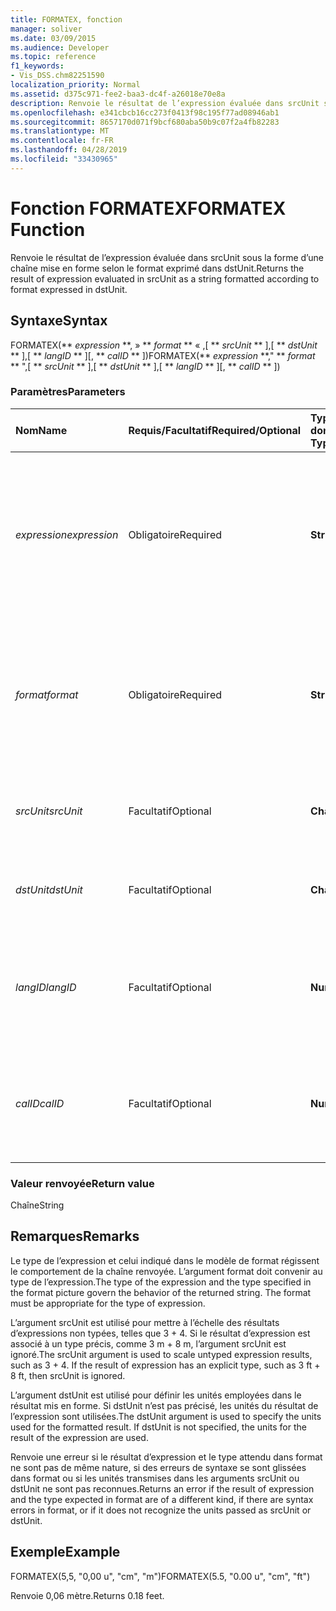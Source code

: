 ```yaml
---
title: FORMATEX, fonction
manager: soliver
ms.date: 03/09/2015
ms.audience: Developer
ms.topic: reference
f1_keywords:
- Vis_DSS.chm82251590
localization_priority: Normal
ms.assetid: d375c971-fee2-baa3-dc4f-a26018e70e8a
description: Renvoie le résultat de l’expression évaluée dans srcUnit sous la forme d’une chaîne mise en forme selon le format exprimé dans dstUnit.
ms.openlocfilehash: e341cbcb16cc273f0413f98c195f77ad08946ab1
ms.sourcegitcommit: 8657170d071f9bcf680aba50b9c07f2a4fb82283
ms.translationtype: MT
ms.contentlocale: fr-FR
ms.lasthandoff: 04/28/2019
ms.locfileid: "33430965"
---
```

# <a name="formatex-function"></a><span data-ttu-id="62279-103">Fonction FORMATEX</span><span class="sxs-lookup"><span data-stu-id="62279-103">FORMATEX Function</span></span>

<span data-ttu-id="62279-104">Renvoie le résultat de l’expression évaluée dans srcUnit sous la forme d’une chaîne mise en forme selon le format exprimé dans dstUnit.</span><span class="sxs-lookup"><span data-stu-id="62279-104">Returns the result of expression evaluated in srcUnit as a string formatted according to format expressed in dstUnit.</span></span>
  
## <a name="syntax"></a><span data-ttu-id="62279-105">Syntaxe</span><span class="sxs-lookup"><span data-stu-id="62279-105">Syntax</span></span>

<span data-ttu-id="62279-106">FORMATEX(\*\* *expression* \*\*, » \*\* *format* \*\* « ,[ \*\* *srcUnit* \*\* ],[ \*\* *dstUnit* \*\* ],[ \*\* *langID* \*\* ][, \*\* *calID* \*\* ])</span><span class="sxs-lookup"><span data-stu-id="62279-106">FORMATEX(\*\* *expression* \*\*," \*\* *format* \*\* ",[ \*\* *srcUnit* \*\* ],[ \*\* *dstUnit* \*\* ],[ \*\* *langID* \*\* ][, \*\* *calID* \*\* ])</span></span> 
  
### <a name="parameters"></a><span data-ttu-id="62279-107">Paramètres</span><span class="sxs-lookup"><span data-stu-id="62279-107">Parameters</span></span>

|<span data-ttu-id="62279-108">**Nom**</span><span class="sxs-lookup"><span data-stu-id="62279-108">**Name**</span></span>|<span data-ttu-id="62279-109">**Requis/Facultatif**</span><span class="sxs-lookup"><span data-stu-id="62279-109">**Required/Optional**</span></span>|<span data-ttu-id="62279-110">**Type de données**</span><span class="sxs-lookup"><span data-stu-id="62279-110">**Data Type**</span></span>|<span data-ttu-id="62279-111">**Description**</span><span class="sxs-lookup"><span data-stu-id="62279-111">**Description**</span></span>|
|:-----|:-----|:-----|:-----|
| <span data-ttu-id="62279-112">_expression_</span><span class="sxs-lookup"><span data-stu-id="62279-112">_expression_</span></span> <br/> |<span data-ttu-id="62279-113">Obligatoire</span><span class="sxs-lookup"><span data-stu-id="62279-113">Required</span></span>  <br/> |<span data-ttu-id="62279-114">**String**</span><span class="sxs-lookup"><span data-stu-id="62279-114">**String**</span></span> <br/> |<span data-ttu-id="62279-115">Combinaison de constantes, d’opérateurs, de fonctions et de références à des cellules ShapeSheet constituant une valeur.</span><span class="sxs-lookup"><span data-stu-id="62279-115">A combination of constants, operators, functions, and references to ShapeSheet cells that results in a value.</span></span>  <br/> |
| <span data-ttu-id="62279-116">_format_</span><span class="sxs-lookup"><span data-stu-id="62279-116">_format_</span></span> <br/> |<span data-ttu-id="62279-117">Obligatoire</span><span class="sxs-lookup"><span data-stu-id="62279-117">Required</span></span>  <br/> |<span data-ttu-id="62279-118">**String**</span><span class="sxs-lookup"><span data-stu-id="62279-118">**String**</span></span> <br/> |<span data-ttu-id="62279-119">Image de format utilisée pour mettre en forme la chaîne.</span><span class="sxs-lookup"><span data-stu-id="62279-119">The format picture used to format the string.</span></span> <span data-ttu-id="62279-120">Pour plus d’informations sur les images de format, voir [À propos des images de format.](about-format-pictures.md)</span><span class="sxs-lookup"><span data-stu-id="62279-120">For more information about format pictures, see [About Format Pictures](about-format-pictures.md).</span></span>  <br/> |
| <span data-ttu-id="62279-121">_srcUnit_</span><span class="sxs-lookup"><span data-stu-id="62279-121">_srcUnit_</span></span> <br/> |<span data-ttu-id="62279-122">Facultatif</span><span class="sxs-lookup"><span data-stu-id="62279-122">Optional</span></span>  <br/> |<span data-ttu-id="62279-123">**Chaîne**</span><span class="sxs-lookup"><span data-stu-id="62279-123">**String**</span></span> <br/> | <span data-ttu-id="62279-124">Unités utilisées pour calculer expression (po, cm, etc.).</span><span class="sxs-lookup"><span data-stu-id="62279-124">Units used to evaluate expression (in, cm, and so forth).</span></span>  <br/> |
| <span data-ttu-id="62279-125">_dstUnit_</span><span class="sxs-lookup"><span data-stu-id="62279-125">_dstUnit_</span></span> <br/> |<span data-ttu-id="62279-126">Facultatif</span><span class="sxs-lookup"><span data-stu-id="62279-126">Optional</span></span>  <br/> |<span data-ttu-id="62279-127">**Chaîne**</span><span class="sxs-lookup"><span data-stu-id="62279-127">**String**</span></span> <br/> |<span data-ttu-id="62279-128">Unités à utiliser pour le résultat d’expression (po, cm, etc.).</span><span class="sxs-lookup"><span data-stu-id="62279-128">Units to use for the result of expression (in, cm, and so forth).</span></span>  <br/> |
| <span data-ttu-id="62279-129">_langID_</span><span class="sxs-lookup"><span data-stu-id="62279-129">_langID_</span></span> <br/> |<span data-ttu-id="62279-130">Facultatif</span><span class="sxs-lookup"><span data-stu-id="62279-130">Optional</span></span>  <br/> |<span data-ttu-id="62279-131">**Number**</span><span class="sxs-lookup"><span data-stu-id="62279-131">**Number**</span></span> <br/> |<span data-ttu-id="62279-132">Langue utilisée lors de la mise en forme des dates/heures de Microsoft Office System.</span><span class="sxs-lookup"><span data-stu-id="62279-132">The language used when formatting Microsoft Office System date/time pictures.</span></span>  <br/> |
| <span data-ttu-id="62279-133">_calID_</span><span class="sxs-lookup"><span data-stu-id="62279-133">_calID_</span></span> <br/> |<span data-ttu-id="62279-134">Facultatif</span><span class="sxs-lookup"><span data-stu-id="62279-134">Optional</span></span>  <br/> |<span data-ttu-id="62279-135">**Number**</span><span class="sxs-lookup"><span data-stu-id="62279-135">**Number**</span></span> <br/> |<span data-ttu-id="62279-136">Calendrier utilisé lors de la mise en forme des dates/heures de Microsoft Office System.</span><span class="sxs-lookup"><span data-stu-id="62279-136">The calendar used when formatting Microsoft Office System date/time pictures.</span></span>  <br/> |
   
### <a name="return-value"></a><span data-ttu-id="62279-137">Valeur renvoyée</span><span class="sxs-lookup"><span data-stu-id="62279-137">Return value</span></span>

<span data-ttu-id="62279-138">Chaîne</span><span class="sxs-lookup"><span data-stu-id="62279-138">String</span></span>
  
## <a name="remarks"></a><span data-ttu-id="62279-139">Remarques</span><span class="sxs-lookup"><span data-stu-id="62279-139">Remarks</span></span>

<span data-ttu-id="62279-p102">Le type de l’expression et celui indiqué dans le modèle de format régissent le comportement de la chaîne renvoyée. L’argument format doit convenir au type de l’expression.</span><span class="sxs-lookup"><span data-stu-id="62279-p102">The type of the expression and the type specified in the format picture govern the behavior of the returned string. The format must be appropriate for the type of expression.</span></span>
  
<span data-ttu-id="62279-p103">L’argument srcUnit est utilisé pour mettre à l’échelle des résultats d’expressions non typées, telles que 3 + 4. Si le résultat d’expression est associé à un type précis, comme 3 m + 8 m, l’argument srcUnit est ignoré.</span><span class="sxs-lookup"><span data-stu-id="62279-p103">The srcUnit argument is used to scale untyped expression results, such as 3 + 4. If the result of expression has an explicit type, such as 3 ft + 8 ft, then srcUnit is ignored.</span></span>
  
<span data-ttu-id="62279-p104">L’argument dstUnit est utilisé pour définir les unités employées dans le résultat mis en forme. Si dstUnit n’est pas précisé, les unités du résultat de l’expression sont utilisées.</span><span class="sxs-lookup"><span data-stu-id="62279-p104">The dstUnit argument is used to specify the units used for the formatted result. If dstUnit is not specified, the units for the result of the expression are used.</span></span>
  
<span data-ttu-id="62279-146">Renvoie une erreur si le résultat d’expression et le type attendu dans format ne sont pas de même nature, si des erreurs de syntaxe se sont glissées dans format ou si les unités transmises dans les arguments srcUnit ou dstUnit ne sont pas reconnues.</span><span class="sxs-lookup"><span data-stu-id="62279-146">Returns an error if the result of expression and the type expected in format are of a different kind, if there are syntax errors in format, or if it does not recognize the units passed as srcUnit or dstUnit.</span></span>
  
## <a name="example"></a><span data-ttu-id="62279-147">Exemple</span><span class="sxs-lookup"><span data-stu-id="62279-147">Example</span></span>

<span data-ttu-id="62279-148">FORMATEX(5,5, "0,00 u", "cm", "m")</span><span class="sxs-lookup"><span data-stu-id="62279-148">FORMATEX(5.5, "0.00 u", "cm", "ft")</span></span> 
  
<span data-ttu-id="62279-149">Renvoie 0,06 mètre.</span><span class="sxs-lookup"><span data-stu-id="62279-149">Returns 0.18 feet.</span></span> 
  

